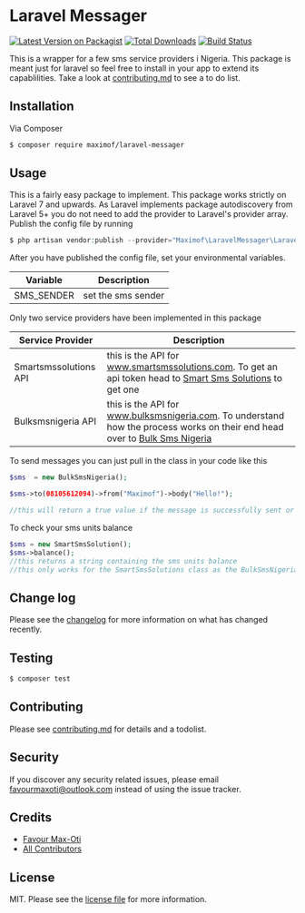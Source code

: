 # Laravel Messager

[![Latest Version on Packagist][ico-version]][link-packagist]
[![Total Downloads][ico-downloads]][link-downloads]
[![Build Status][ico-travis]][link-travis]

This is a wrapper for a few sms service providers i Nigeria. This package is meant just for laravel so feel free to install in your app to extend its capablilities. Take a look at [contributing.md](contributing.md) to see a to do list.

## Installation

Via Composer

``` bash
$ composer require maximof/laravel-messager
```

## Usage


This is a fairly easy package to implement. This package works strictly on Laravel 7 and upwards.
As Laravel implements package autodiscovery from Laravel 5+ you do not need to add the provider to
Laravel's provider array. Publish the config file by running

``` php
$ php artisan vendor:publish --provider="Maximof\LaravelMessager\LaravelMessagerServiceProvider"
```
 
After you have published the config file, set your environmental variables.

| Variable | Description |
| ----------- | ----------- |
| SMS_SENDER |  set the sms sender |

Only two service providers have been implemented in this package

| Service Provider | Description |
| ----------------- | ----------- |
| Smartsmssolutions API | this is the API for www.smartsmssolutions.com. To get an api token head to [Smart Sms Solutions](https://www.smartsmssolutions.com) to get one |
| Bulksmsnigeria API | this is the API for www.bulksmsnigeria.com. To understand how the process works on their end head over to [Bulk Sms Nigeria](www.bulksmsnigeria.com) |

To send messages you can just pull in the class in your code like this

``` php
$sms  = new BulkSmsNigeria();

$sms->to(08105612094)->from("Maximof")->body("Hello!");

//this will return a true value if the message is successfully sent or will throw an exception if an error occurs
```

To check your sms units balance 

``` php
$sms = new SmartSmsSolution();
$sms->balance();
//this returns a string containing the sms units balance
//this only works for the SmartSmsSolutions class as the BulkSmsNigeria class api has no balance checking endpoint
```

## Change log

Please see the [changelog](changelog.md) for more information on what has changed recently.

## Testing

``` bash
$ composer test
```

## Contributing

Please see [contributing.md](contributing.md) for details and a todolist.

## Security

If you discover any security related issues, please email favourmaxoti@outlook.com instead of using the issue tracker.

## Credits

- [Favour Max-Oti][link-author]
- [All Contributors][link-contributors]

## License

MIT. Please see the [license file](license.md) for more information.

[ico-version]: https://img.shields.io/packagist/v/maximof/laravel-messager.svg?style=flat-square
[ico-downloads]: https://img.shields.io/packagist/dt/maximof/laravel-messager.svg?style=flat-square
[ico-travis]: https://img.shields.io/travis/maximof/laravel-messager/master.svg?style=flat-square
[ico-styleci]: https://styleci.io/repos/12345678/shield

[link-packagist]: https://packagist.org/packages/maximof/laravel-messager
[link-downloads]: https://packagist.org/packages/maximof/laravel-messager
[link-travis]: https://travis-ci.org/maximof/laravel-messager
[link-author]: https://github.com/maximof
[link-contributors]: ../../contributors
